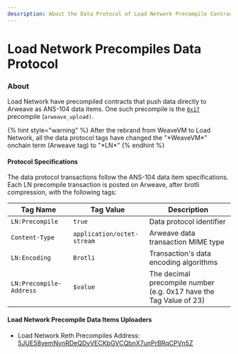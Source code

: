 ```yaml
---
description: About the Data Protocol of Load Network Precompile Contracts
---
```


# Load Network Precompiles Data Protocol

### About

Load Network have precompiled contracts that push data directly to Arweave as ANS-104 data items. One such precompile is the [`0x17`](https://docs.wvm.dev/using-weavevm/weavevm-precompiles#id-1-precompile-0x17-upload-data-from-solidity-to-arweave) precompile (`arweave_upload)`.

{% hint style="warning" %}
After the rebrand from WeaveVM to Load Network, all the data protocol tags have changed the "\*WeaveVM\*" onchain term (Arweave tag) to "\*LN\*"
{% endhint %}



#### Protocol Specifications <a href="#protocol-specifications" id="protocol-specifications"></a>

The data protocol transactions follow the ANS-104 data item specifications. Each LN precompile transaction is posted on Arweave, after brotli compression, with the following tags:

| Tag Name                | Tag Value                  | Description                                                        |
| ----------------------- | -------------------------- | ------------------------------------------------------------------ |
| `LN:Precompile`         | `true`                     | Data protocol identifier                                           |
| `Content-Type`          | `application/octet-stream` | Arweave data transaction MIME type                                 |
| `LN:Encoding`           | `Brotli`                   | Transaction's data encoding algorithms                             |
| `LN:Precompile-Address` | `$value`                   | The decimal precompile number (e.g. 0x17 have the Tag Value of 23) |

#### Load Network Precompile Data Items Uploaders <a href="#weavevm-exex-data-items-uploaders" id="weavevm-exex-data-items-uploaders"></a>

* Load Network Reth Precompiles Address: [5JUE58yemNynRDeQDyVECKbGVCQbnX7unPrBRqCPVn5Z](https://viewblock.io/arweave/address/5JUE58yemNynRDeQDyVECKbGVCQbnX7unPrBRqCPVn5Z?tab=items)
